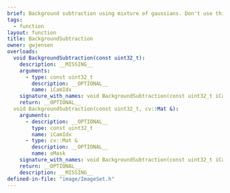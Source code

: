 ```yaml
---
brief: Background subtraction using mixture of gaussians. Don't use this.
tags:
  - function
layout: function
title: BackgroundSubtraction
owner: gwjensen
overloads:
  void BackgroundSubtraction(const uint32_t):
    description: __MISSING__
    arguments:
      - type: const uint32_t
        description: __OPTIONAL__
        name: iCamIdx
    signature_with_names: void BackgroundSubtraction(const uint32_t iCamIdx)
    return: __OPTIONAL__
  void BackgroundSubtraction(const uint32_t, cv::Mat &):
    arguments:
      - description: __OPTIONAL__
        type: const uint32_t
        name: iCamIdx
      - type: cv::Mat &
        description: __OPTIONAL__
        name: oMask
    signature_with_names: void BackgroundSubtraction(const uint32_t iCamIdx, cv::Mat & oMask)
    return: __OPTIONAL__
    description: __MISSING__
defined-in-file: "image/ImageSet.h"
---
```

